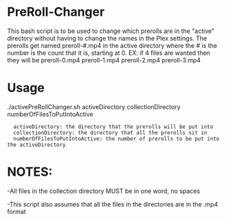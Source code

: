 # PreRoll-Changer
This bash script is to be used to change which prerolls are in the "active" directory without having to change the names in the Plex settings. The prerolls get named preroll-#.mp4 in the active directory where the # is the number is the count that it is, starting at 0. 
      EX: if 4 files are wanted then they will be preroll-0.mp4 preroll-1.mp4 preroll-2.mp4 preroll-3.mp4

# Usage
  ./activePreRollChanger.sh activeDirectory collectionDirectory numberOfFilesToPutIntoActive
  
      activeDirectory: the directory that the prerolls will be put into
      collectionDirectory: the directory that all the prerolls sit in
      numberOfFilesToPutIntoActive: the number of prerolls to be put into the activeDirectory
  
# NOTES:
  -All files in the collection directory MUST be in one word, no spaces
  
  -This script also assumes that all the files in the directories are in the .mp4 format
